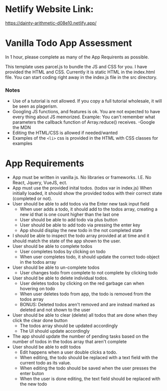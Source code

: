 # Netlify Website Link: 
https://dainty-arithmetic-d08e10.netlify.app/

# Vanilla Todo App Assessment

In 1 hour, please complete as many of the App Requirents as possible.

This template uses parcel.js to bundle the JS and CSS for you. I have provided the HTML and CSS. Currently it is static HTML in the index.html file. You can start coding right away in the index.js file in the src directory.

### Notes

- Use of a tutorial is not allowed. If you copy a full tutorial wholesale, it will be seen as plagerism.
- Googling JS functions, and features is ok. You are not expected to have every thing about JS memorized. Example: You can't remember what parameters the callback function of Array.reduce() receives. -Google the MDN
- Editing the HTML/CSS is allowed if needed/wanted
- Examples of the `<li>` css is provided in the HTML with CSS classes for examples

# App Requirements

- App must be written in vanilla js. No libraries or frameworks. I.E. No React, Jquery, VueJS, ect.
- App must use the provided inital todos. (todos var in index.js) When initially loaded, it should show the provided todos with their correct state (completed or not).
- User should be able to add todos via the Enter new task input field
  - When user adds a todo, it should add to the todos array, creating a new id that is one count higher than the last one
  - User should be able to add todo via plus button
  - User should be able to add todo via pressing the enter key
  - App should display the new todo in the not completed state
- I should be able to inspect the todo array provided at at time and it should match the state of the app shown to the user.
- User should be able to complete todos
  - User completes todos by clicking on todo
  - When user completes todo, it should update the correct todo object in the todos array
- User should be able to un-complete todos
  - User changes todo from complete to not complete by clicking todo
- User should be able to delete individual todos.
  - User deletes todos by clicking on the red garbage can when hovering on todo
  - When user deletes todo from app, the todo is removed from the todos array
  - BONUS: Deleted todos aren't removed and are instead marked as deleted and not shown to the user
- User should be able to clear (delete) all todos that are done when they click the clear done button
  - The todos array should be updated accordingly
  - The UI should update accordingly
- The app should update the number of pending tasks based on the number of todos in the todos array that aren't complete
- User should be able to edit todos
  - Edit happens when a user double clicks a todo.
  - When editing, the todo should be replaced with a text field with the current todo as its value.
  - When editing the todo should be saved when the user presses the enter buton
  - When the user is done editing, the text field should be replaced with the new todo
